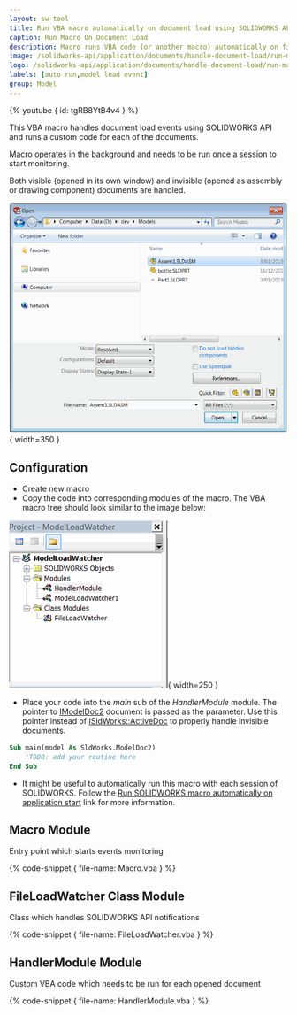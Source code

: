 ```yaml
---
layout: sw-tool
title: Run VBA macro automatically on document load using SOLIDWORKS API
caption: Run Macro On Document Load
description: Macro runs VBA code (or another macro) automatically on file load using SOLIDWORKS API
image: /solidworks-api/application/documents/handle-document-load/run-macro-on-load.png
logo: /solidworks-api/application/documents/handle-document-load/run-macro-on-load.svg
labels: [auto run,model load event]
group: Model
---
```

{% youtube { id: tgRB8YtB4v4 } %}

This VBA macro handles document load events using SOLIDWORKS API and runs a custom code for each of the documents.

Macro operates in the background and needs to be run once a session to start monitoring.

Both visible (opened in its own window) and invisible (opened as assembly or drawing component) documents are handled.

![SOLIDWORKS file open dialog](file-open-dialog.png){ width=350 }

## Configuration

* Create new macro
* Copy the code into corresponding modules of the macro. The VBA macro tree should look similar to the image below:

![VBA macro tree](vba-macro-tree.png){ width=250 }

* Place your code into the *main* sub of the *HandlerModule* module. The pointer to [IModelDoc2](http://help.solidworks.com/2012/english/api/sldworksapi/SolidWorks.Interop.sldworks~SolidWorks.Interop.sldworks.IModelDoc2.html) document is passed as the parameter. Use this pointer instead of [ISldWorks::ActiveDoc](http://help.solidworks.com/2012/english/api/sldworksapi/solidworks.interop.sldworks~solidworks.interop.sldworks.isldworks~activedoc.html) to properly handle invisible documents.

~~~ vb
Sub main(model As SldWorks.ModelDoc2)
    'TODO: add your routine here
End Sub
~~~

* It might be useful to automatically run this macro with each session of SOLIDWORKS. Follow the [Run SOLIDWORKS macro automatically on application start](solidworks-api/getting-started/macros/run-macro-on-solidworks-start/) link for more information.

## Macro Module

Entry point which starts events monitoring

{% code-snippet { file-name: Macro.vba } %}

## FileLoadWatcher Class Module

Class which handles SOLIDWORKS API notifications

{% code-snippet { file-name: FileLoadWatcher.vba } %}

## HandlerModule Module

Custom VBA code which needs to be run for each opened document

{% code-snippet { file-name: HandlerModule.vba } %}

